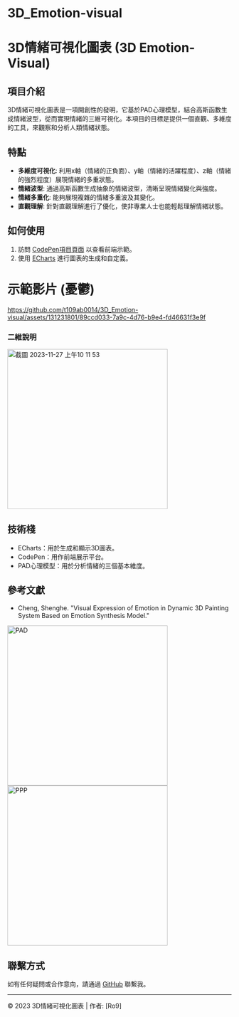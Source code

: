 # 3D_Emotion-visual
# 3D情緒可視化圖表 (3D Emotion-Visual)

## 項目介紹
3D情緒可視化圖表是一項開創性的發明，它基於PAD心理模型，結合高斯函數生成情緒波型，從而實現情緒的三維可視化。本項目的目標是提供一個直觀、多維度的工具，來觀察和分析人類情緒狀態。

## 特點
- **多維度可視化**: 利用x軸（情緒的正負面）、y軸（情緒的活躍程度）、z軸（情緒的強烈程度）展現情緒的多重狀態。
- **情緒波型**: 通過高斯函數生成抽象的情緒波型，清晰呈現情緒變化與強度。
- **情緒多重化**: 能夠展現複雜的情緒多重波及其變化。
- **直觀理解**: 針對直觀理解進行了優化，使非專業人士也能輕鬆理解情緒狀態。

## 如何使用
1. 訪問 [CodePen項目頁面](https://codepen.io/t109ab0014/pen/ExdZoXz) 以查看前端示範。
2. 使用 [ECharts](https://echarts.apache.org/examples) 進行圖表的生成和自定義。
   
# 示範影片 (憂鬱)
https://github.com/t109ab0014/3D_Emotion-visual/assets/131231801/89ccd033-7a9c-4d76-b9e4-fd46631f3e9f

### 二維說明
<img width="360" alt="截圖 2023-11-27 上午10 11 53" src="https://github.com/t109ab0014/3D_Emotion-visual/assets/131231801/3ed6d6b6-8761-4b05-a836-1355a6c8d75d">

## 技術棧
- ECharts：用於生成和顯示3D圖表。
- CodePen：用作前端展示平台。
- PAD心理模型：用於分析情緒的三個基本維度。

## 參考文獻
- Cheng, Shenghe. "Visual Expression of Emotion in Dynamic 3D Painting System Based on Emotion Synthesis Model."
<img width="360" alt="PAD" src="https://github.com/t109ab0014/3D_Emotion-visual/assets/131231801/34d9e9dc-2363-4eb8-845d-ec5340650a91">
<img width="360" alt="PPP" src="https://github.com/t109ab0014/3D_Emotion-visual/assets/131231801/c21689c5-b752-4ad2-803e-70cb837d9089">

## 聯繫方式
如有任何疑問或合作意向，請通過 [GitHub](https://github.com/t109ab0014) 聯繫我。

---
© 2023 3D情緒可視化圖表 | 作者: [Ro9]
